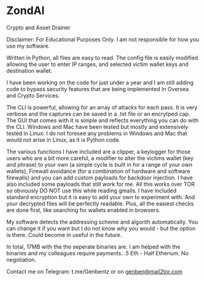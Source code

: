 # ZondAl
Crypto and Asset Drainer

Disclaimer: For Educational Purposes Only.  I am not responsible for how you use my software.

Written in Python, all files are easy to read.  The config file is easily modified allowing the user to enter IP ranges, and selected victim wallet keys and destination wallet.

I have been working on the code for just under a year and I am still adding code to bypass security features that are being implemented In Oversea and Crypto Services.

The CLI is powerful, allowing for an array of attacks for each pass.  It is very verbose and the captures can be saved in a .txt file or an encrytped cap.  The GUI that comes with it is simple and reflects everything you can do with the CLI.  Windows and Mac have been tested but mostly and extensively tested in Linux.  I do not foresee any problems in Windows and Mac that would not arise in Linux, as it is Python code.

The various functions I have included are a clipper, a keylogger for those users who are a bit more careful, a modifier to alter the victims wallet (key and phrase) to your own (a simple cycle is built in for a range of your own wallets), Firewall avoidance (for a combination of hardware and software firewalls) and you can add custom payloads for backdoor injection.  I have also included some payloads that still work for me.  All this works over TOR so obviously DO NOT use this while reading gmails.  I have included standard encryption but it is easy to add your own to experiment with.  And your decrypted files will be perfectly readable.
Plus, all the easiest checks are done first, like searching for wallets enabled in browsers.

My software detects the addressing scheme and algorith automatically.  You can change it if you want but I do not know why you would - but the option is there.  Could become in useful in the future.

In total, 17MB with the the seperate binaries are.  I am helped with the binaries and my colleagues require payments.
.5 Eth - Half Etherium.  No negotiation.

Contact me on Telegram: t.me/Genbentz
or on genben@mail2tor.com
